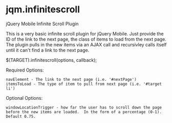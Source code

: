 jqm.infinitescroll
==================

jQuery Mobile Infinite Scroll Plugin

This is a very basic infinite scroll plugin for jQuery Mobile.  Just provide the ID of the link to the next page, the class of items to load from the next page.  The plugin pulls in the new items via an AJAX call and recursivley calls itself until it can't find a link to the next page.

$(TARGET).infinitescroll(options, callback);

Required Options:

	navElement - The link to the next page (i.e. '#nextPage')
	itemsToLoad - The type of item to pull from next page (i.e. '#target li')
  
Optional Options:

	windowLocationTrigger - how far the user has to scroll down the page before the new items are loaded.  In the form of a percentage (0-1).  Default 0.75.
